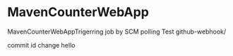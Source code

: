 # MavenCounterWebApp
MavenCounterWebAppTrigerring job by SCM polling Test
github-webhook/

commit id change
hello

